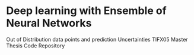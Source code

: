 # Deep learning with Ensemble of Neural Networks
Out of Distribution data points and prediction Uncertainties
TIFX05 Master Thesis Code Repository
